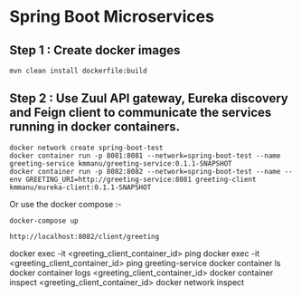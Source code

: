 # Spring Boot Microservices

## Step 1  : Create docker images

`mvn clean install dockerfile:build`

## Step 2  : Use Zuul API gateway, Eureka discovery and Feign client to communicate the services running in docker containers.

```
docker network create spring-boot-test
docker container run -p 8081:8081 --network=spring-boot-test --name greeting-service kmmanu/greeting-service:0.1.1-SNAPSHOT
docker container run -p 8082:8082 --network=spring-boot-test --name --env GREETING_URI=http://greeting-service:8081 greeting-client  kmmanu/eureka-client:0.1.1-SNAPSHOT
```

Or use the docker compose :-
```
docker-compose up

```



`http://localhost:8082/client/greeting`


docker exec -it <greeting_client_container_id>  ping <greeting-service-ip>
docker exec -it <greeting_client_container_id>  ping greeting-service
docker container ls
docker container logs <greeting_client_container_id>
docker container inspect <greeting_client_container_id>
docker network inspect <network-name>